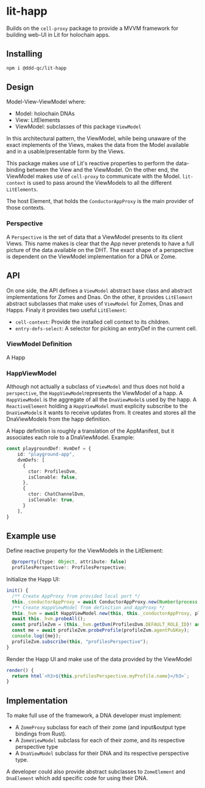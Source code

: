 # lit-happ

Builds on the `cell-proxy` package to provide a MVVM framework for building web-UI in Lit for holochain apps.


## Installing

```bash
npm i @ddd-qc/lit-happ
```

## Design

Model-View-ViewModel where:
 - Model: holochain DNAs
 - View: LitElements
 - ViewModel: subclasses of this package `ViewModel`

In this architectural pattern, the ViewModel, while being unaware of the exact implements of the Views, makes the data from the Model available and in a usable/presentable form by the Views.

This package makes use of Lit's reactive properties to perform the data-binding between the View and the ViewModel.
On the other end, the ViewModel makes use of `cell-proxy` to communicate with the Model.
`lit-context` is used to pass around the ViewModels to all the different `LitElements`.

The host Element, that holds the `ConductorAppProxy` is the main provider of those contexts.


### Perspective

A `Perspective` is the set of data that a ViewModel presents to its client Views.
This name makes is clear that the App never pretends to have a full picture of the data available on the DHT.
The exact shape of a perspective is dependent on the ViewModel implementation for a DNA or Zome.

## API

On one side, the API defines a `ViewModel` abstract base class and abstract implementations for Zomes and Dnas.
On the other, it provides `LitElement` abstract subclasses that make uses of `ViewModel` for Zomes, Dnas and Happs.
Finaly it provides two useful `LitElement`:
 - `cell-context`: Provide the installed cell context to its children.
 - `entry-defs-select`: A selector for picking an entryDef in the current cell. 

### ViewModel Definition

A Happ 

### HappViewModel

Although not actually a subclass of `ViewModel` and thus does not hold a `perspective`, the `HappViewModel`represents the ViewModel of a happ.
A `HappViewModel` is the aggregate of all the `DnaViewModel`s used by the happ.
A `ReactiveElement` holding a `HappViewModel` must explicity subscribe to the `DnaViewModel`s it wants to receive updates from.
It creates and stores all the DnaViewModels from the happ definition.

A Happ definition is roughly a translation of the AppManifest, but it associates each role to a DnaViewModel. Example:
```typescript
const playgroundDef: HvmDef = {
    id: "playground-app",
    dvmDefs: [
      {
        ctor: ProfilesDvm,
        isClonable: false,
      },
      {
        ctor: ChatChannelDvm,
        isClonable: true,
      }
    ],
}
```

## Example use

Define reactive property for the ViewModels in the LitElement:
```typescript
  @property({type: Object, attribute: false)
  profilesPerspective!: ProfilesPerspective;
```

Initialize the Happ UI:
```typescript
init() {
  /** Create AppProxy from provided local port */
  this._conductorAppProxy = await ConductorAppProxy.new(Number(process.env.HC_PORT));
  /** Create HappViewModel from definition and AppProxy */   
  this._hvm = await HappViewModel.new(this, this._conductorAppProxy, playgroundDef);
  await this._hvm.probeAll();
  const profileZvm = (this._hvm.getDvm(ProfilesDvm.DEFAULT_ROLE_ID)! as ProfilesDvm).profilesZvm;
  const me = await profileZvm.probeProfile(profileZvm.agentPubKey);
  console.log({me});
  profileZvm.subscribe(this, "profilesPerspective");   
}
```


Render the Happ UI and make use of the data provided by the ViewModel
```typescript
render() {
  return html`<h3>${this.profilesPerspective.myProfile.name}</h3>`;
}
```


## Implementation

To make full use of the framework, a DNA developer must implement:
 - A `ZomeProxy` subclass for each of their zome (and input&output type bindings from Rust).
 - A `ZomeViewModel` subclass for each of their zome, and its respective perspective type
 - A `DnaViewModel` subclass for their DNA and its respective perspective type.

 A developer could also provide abstract subclasses to `ZomeElement` and `DnaElement` which add specific code for using their DNA.
